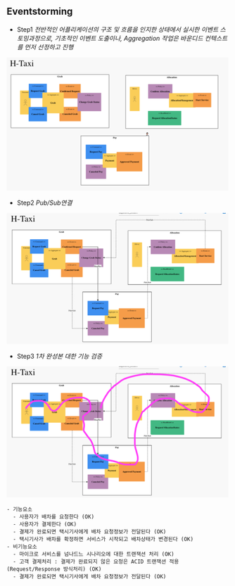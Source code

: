 ## Eventstorming

+ Step1
*전반적인 어플리케이션의 구조 및 흐름을 인지한 상태에서 실시한 이벤트 스토밍과정으로, 기초적인 이벤트 도출이나, Aggregation 작업은 바운디드 컨텍스트를 먼저 선정하고 진행*
<img src = '/images/Screen Shot 2022-03-28 at 14.42.26.png'>

+ Step2
*Pub/Sub연결*
<img src = '/images/Screen Shot 2022-03-28 at 15.18.42.png'>

+ Step3
*1차 완성본 대한 기능 검증*
<img src = '/images/Screen Shot 2022-03-28 at 15.30.42.png'>

```
- 기능요소
  - 사용자가 배차를 요청한다 (OK)
  - 사용자가 결제한다 (OK)
  - 결제가 완료되면 택시기사에게 배차 요청정보가 전달된다 (OK)
  - 택시기사가 배차를 확정하면 서비스가 시작되고 배차상태가 변경된다 (OK)
- 비기능요소
  - 마이크로 서비스를 넘나드느 시나리오에 대한 트랜잭션 처리 (OK)
  - 고객 결제처리 : 결제가 완료되지 않은 요청은 ACID 트랜잭션 적용(Request/Response 방식처리) (OK)
  - 결제가 완료되면 택시기사에게 배차 요청정보가 전달된다 (OK)
```

## 
